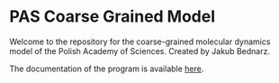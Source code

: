 # PAS Coarse Grained Model

Welcome to the repository for the coarse-grained molecular dynamics model of the
Polish Academy of Sciences. Created by Jakub Bednarz.

The documentation of the program is
available [here](https://vitreusx.github.io/pas-cg/).